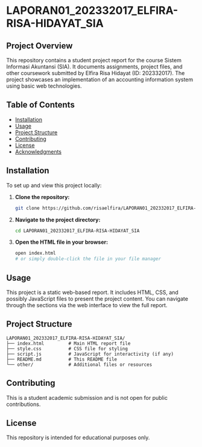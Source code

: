 # LAPORAN01_202332017_ELFIRA-RISA-HIDAYAT_SIA

## Project Overview

This repository contains a student project report for the course Sistem Informasi Akuntansi (SIA). It documents assignments, project files, and other coursework submitted by Elfira Risa Hidayat (ID: 202332017). The project showcases an implementation of an accounting information system using basic web technologies.

## Table of Contents

- [Installation](#installation)
- [Usage](#usage)
- [Project Structure](#project-structure)
- [Contributing](#contributing)
- [License](#license)
- [Acknowledgments](#acknowledgments)

## Installation

To set up and view this project locally:

1. **Clone the repository:**
   ```bash
   git clone https://github.com/risaelfira/LAPORAN01_202332017_ELFIRA-RISA-HIDAYAT_SIA.git
   ```

2. **Navigate to the project directory:**
   ```bash
   cd LAPORAN01_202332017_ELFIRA-RISA-HIDAYAT_SIA
   ```

3. **Open the HTML file in your browser:**
   ```bash
   open index.html
   # or simply double-click the file in your file manager
   ```

## Usage

This project is a static web-based report. It includes HTML, CSS, and possibly JavaScript files to present the project content. You can navigate through the sections via the web interface to view the full report.

## Project Structure

```
LAPORAN01_202332017_ELFIRA-RISA-HIDAYAT_SIA/
├── index.html         # Main HTML report file
├── style.css          # CSS file for styling
├── script.js          # JavaScript for interactivity (if any)
├── README.md          # This README file
└── other/             # Additional files or resources
```

## Contributing

This is a student academic submission and is not open for public contributions.

## License

This repository is intended for educational purposes only.

